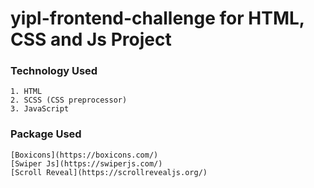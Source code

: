 # yipl-frontend-challenge for HTML, CSS and Js Project

### Technology Used

    1. HTML
    2. SCSS (CSS preprocessor)
    3. JavaScript

### Package Used

    [Boxicons](https://boxicons.com/)
    [Swiper Js](https://swiperjs.com/)
    [Scroll Reveal](https://scrollrevealjs.org/)
